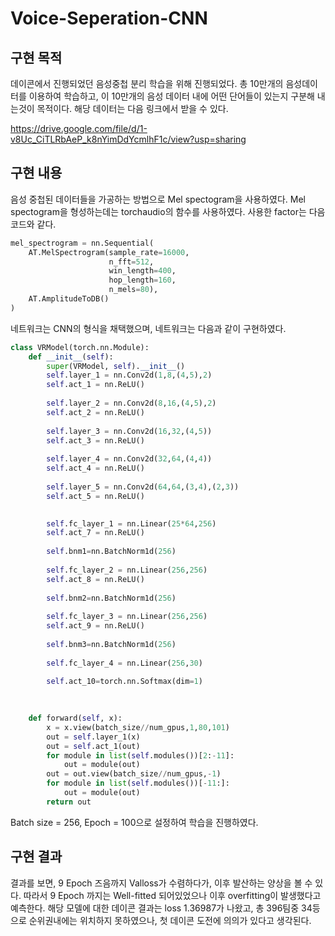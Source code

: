 # Voice-Seperation-CNN

## 구현 목적
데이콘에서 진행되었던 음성중첩 분리 학습을 위해 진행되었다. 총 10만개의 음성데이터를 이용하여 학습하고, 이 10만개의 음성 데이터 내에 어떤 단어들이 있는지 구분해 내는것이 목적이다.
해당 데이터는 다음 링크에서 받을 수 있다. 

https://drive.google.com/file/d/1-v8Uc_CiTLRbAeP_k8nYimDdYcmlhF1c/view?usp=sharing

## 구현 내용
음성 중첩된 데이터들을 가공하는 방법으로 Mel spectogram을 사용하였다. Mel spectogram을 형성하는데는 torchaudio의 함수를 사용하였다. 사용한 factor는 다음 코드와 같다.
```python
mel_spectrogram = nn.Sequential(
    AT.MelSpectrogram(sample_rate=16000, 
                      n_fft=512, 
                      win_length=400,
                      hop_length=160,
                      n_mels=80),
    AT.AmplitudeToDB()
)
```
네트워크는 CNN의 형식을 채택했으며, 네트워크는 다음과 같이 구현하였다.
```python
class VRModel(torch.nn.Module):
    def __init__(self):
        super(VRModel, self).__init__()
        self.layer_1 = nn.Conv2d(1,8,(4,5),2)
        self.act_1 = nn.ReLU()
        
        self.layer_2 = nn.Conv2d(8,16,(4,5),2)
        self.act_2 = nn.ReLU()
        
        self.layer_3 = nn.Conv2d(16,32,(4,5))
        self.act_3 = nn.ReLU()
        
        self.layer_4 = nn.Conv2d(32,64,(4,4))
        self.act_4 = nn.ReLU()
        
        self.layer_5 = nn.Conv2d(64,64,(3,4),(2,3))
        self.act_5 = nn.ReLU()

        
        self.fc_layer_1 = nn.Linear(25*64,256)
        self.act_7 = nn.ReLU()
        
        self.bnm1=nn.BatchNorm1d(256)
        
        self.fc_layer_2 = nn.Linear(256,256)
        self.act_8 = nn.ReLU()
        
        self.bnm2=nn.BatchNorm1d(256)
        
        self.fc_layer_3 = nn.Linear(256,256)
        self.act_9 = nn.ReLU()
        
        self.bnm3=nn.BatchNorm1d(256)
        
        self.fc_layer_4 = nn.Linear(256,30)
        
        self.act_10=torch.nn.Softmax(dim=1)
        
        

    def forward(self, x):
        x = x.view(batch_size//num_gpus,1,80,101)
        out = self.layer_1(x)
        out = self.act_1(out)
        for module in list(self.modules())[2:-11]:
            out = module(out)
        out = out.view(batch_size//num_gpus,-1)
        for module in list(self.modules())[-11:]:
            out = module(out)
        return out
```
Batch size = 256, Epoch = 100으로 설정하여 학습을 진행하였다.

## 구현 결과
결과를 보면, 9 Epoch 즈음까지 Valloss가 수렴하다가, 이후 발산하는 양상을 볼 수 있다. 따라서 9 Epoch 까지는 Well-fitted 되어있었으나 이후 overfitting이 발생했다고 예측한다. 해당 모델에 대한 데이콘 결과는 loss 1.36987가 나왔고, 총 396팀중 34등으로 순위권내에는 위치하지 못하였으나, 첫 데이콘 도전에 의의가 있다고 생각된다.
